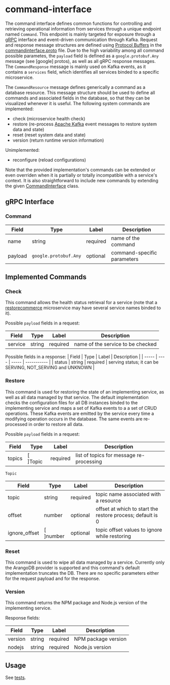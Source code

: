 # command-interface

The command interface defines common functions for controlling and retrieving operational information from services through a unique endpoint named `Command`. This endpoint is mainly targeted for exposure through a [gRPC](https://grpc.io/docs/) interface and event-driven communication through Kafka. Request and response message structures  are defined using [Protocol Buffers](https://developers.google.com/protocol-buffers/) in the [commandinterface.proto](https://github.com/restorecommerce/protos/blob/master/io/restorecommerce/commandinterface.proto) file. Due to the high variability among all command possible parametes, the `payload` field is defined as a `google.protobuf.Any` message (see [google] protos), as well as all gRPC response messages. The `CommandResponse` message is mainly used on Kafka events, as it contains a `services` field, which identifies all services binded to a specific microservice. 

The `CommandResource` message defines generically a command as a database resource. This message structure should be used to define all commands and associated fields in the database, so that they can be visualized whenever it is useful.
The following system commands are implemented:

- check (microservice health check)
- restore (re-process [Apache Kafka](https://kafka.apache.org/) event messages to restore system data and state)
- reset (reset system data and state)
- version (return runtime version information)

Unimplemented:
- reconfigure (reload configurations)

Note that the provided implementation's commands can be extended or even overriden when it is partially or totally incompatible with a service's context. It is also straightforward to include new commands by extending the given [CommandInterface](src/command-interface/index.ts) class.

## gRPC Interface

### Command 

| Field | Type | Label | Description |
| ----- | ---- | ----- | ----------- |
| name | string | required | name of the command |
| payload | `google.protobuf.Any` | optional | command-specific parameters |

## Implemented Commands

### Check

This command allows the health status retrieval for a service (note that a [restorecommerce](https://github.com/restorecommerce/) microservice may have several service names binded to it). 

Possible `payload` fields in a request:

| Field | Type | Label | Description |
| ----- | ---- | ----- | ----------- |
| service | string | required | name of the service to be checked |

Possible fields in a response:
| Field | Type | Label | Description |
| ----- | ---- | ----- | ----------- |
| status | string | required | serving status; it can be SERVING, NOT_SERVING and UNKNOWN |

### Restore

This command is used for restoring the state of an implementing service, as well as all data managed by that service. The default implementation checks the configuration files for all DB instances binded to the implementing service and maps a set of Kafka events to a a set of CRUD operations. 
These Kafka events are emitted by the service every time a modifying operation occurs in the database. The same events are re-processed in order to restore all data. 

Possible `payload` fields in a request:

| Field | Type | Label | Description |
| ----- | ---- | ----- | ----------- |
| topics | [ ]Topic | required | list of topics for message re-processing |

`Topic`

| Field | Type | Label | Description |
| ----- | ---- | ----- | ----------- |
| topic | string | required | topic name associated with a resource |
| offset | number | optional | offset at which to start the restore process; default is 0 |
| ignore_offset | [ ]number | optional | topic offset values to ignore while restoring |

### Reset

This command is used to wipe all data managed by a service.
Currently only the ArangoDB provider is supported and this command's default implementation truncates the DB. There are no specific parameters either for the request payload and for the response.

### Version

This command returns the NPM package and Node.js version of the implementing service. 

Response fields:

| Field | Type | Label | Description |
| ----- | ---- | ----- | ----------- |
| version | string | required | NPM package version |
| nodejs | string | required | Node.js version |


## Usage

See [tests](test/command_test.ts).

